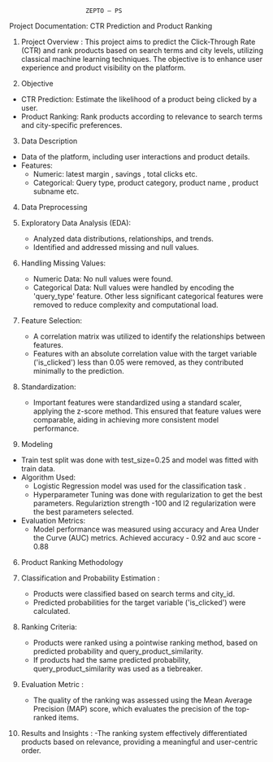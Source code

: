                          ZEPTO – PS

Project Documentation: CTR Prediction and Product Ranking

1. Project Overview :
This project aims to predict the Click-Through Rate (CTR) and rank products based on search terms and city levels, utilizing classical machine learning techniques. The objective is to enhance user experience and product visibility on the platform.

2. Objective
- CTR Prediction: Estimate the likelihood of a product being clicked by a user.
- Product Ranking: Rank products according to relevance to search terms and city-specific preferences.

3. Data Description
- Data of the platform, including user interactions and product details.
- Features:
  - Numeric: latest margin , savings , total clicks etc.
  - Categorical: Query type, product category, product name , product subname etc.

4. Data Preprocessing
1. Exploratory Data Analysis (EDA):
   - Analyzed data distributions, relationships, and trends.
   - Identified and addressed missing and null values.

2. Handling Missing Values:
   - Numeric Data: No null values were found.
   - Categorical Data: Null values were handled by encoding the 'query_type' feature. Other less significant categorical features were removed to reduce complexity and computational load.

3. Feature Selection:
   - A correlation matrix was utilized to identify the relationships between features.
   - Features with an absolute correlation value with the target variable ('is_clicked') less than 0.05 were removed, as they contributed minimally to the prediction.

4. Standardization:
   - Important features were standardized using a standard scaler, applying the z-score method. This ensured that feature values were comparable, aiding in achieving more consistent model performance.

5. Modeling
- Train test split was done with test_size=0.25 and model was fitted with train data.
- Algorithm Used: 
  - Logistic Regression model was used for the classification task .
  - Hyperparameter Tuning was done with regularization to get the best parameters.      Regulariztion strength -100 and l2 regularization were the best parameters selected.
- Evaluation Metrics:
  - Model performance was measured using accuracy and Area Under the Curve (AUC) metrics. Achieved accuracy - 0.92 and auc score - 0.88

6. Product Ranking Methodology
1. Classification and Probability Estimation :
   - Products were classified based on search terms and city_id.
   - Predicted probabilities for the target variable ('is_clicked') were calculated.

2. Ranking Criteria:
   - Products were ranked using a pointwise ranking method, based on predicted probability and query_product_similarity.
   - If products had the same predicted probability, query_product_similarity was used as a tiebreaker.

3. Evaluation Metric :
   - The quality of the ranking was assessed using the Mean Average Precision (MAP) score, which evaluates the precision of the top-ranked items.

7. Results and Insights :
-The ranking system effectively differentiated products based on relevance, providing a meaningful and user-centric order.

